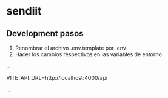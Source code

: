 # sendiit

## Development pasos

1. Renombrar el archivo .env.template por .env
2. Hacer los cambios respectivos en las variables de entorno

...

VITE_API_URL=http://localhost:4000/api

...